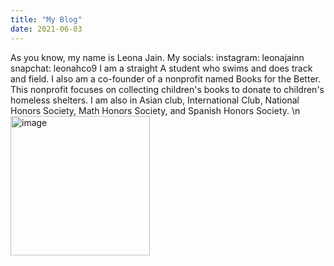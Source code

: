 ```yaml
---
title: "My Blog"
date: 2021-06-03
---
```

As you know, my name is Leona Jain. 
My socials: 
instagram: leonajainn
snapchat: leonahco9
I am a straight A student who swims and does track and field. I also am a co-founder of a nonprofit named Books for the Better.
This nonprofit focuses on collecting children's books to donate to children's homeless shelters. I am also in Asian club, International Club, 
National Honors Society, Math Honors Society, and Spanish Honors Society. \n
<img width="223" alt="image" src="https://user-images.githubusercontent.com/85312350/120722499-cf31f780-c49d-11eb-9cdd-a4bf8f64ff1e.png">
